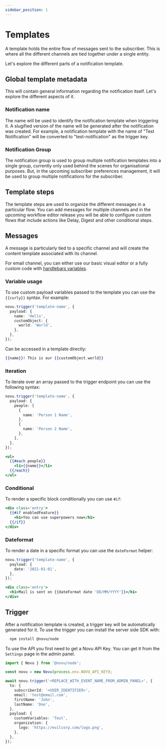 ```yaml
---
sidebar_position: 1
---
```


# Templates

A template holds the entire flow of messages sent to the subscriber. This is where all the different channels are tied together under a single entity.

Let's explore the different parts of a notification template.

## Global template metadata

This will contain general information regarding the notification itself. Let's explore the different aspects of it.

### Notification name

The name will be used to identify the notification template when triggering it. A slugified version of the name will be generated after the notification was created. For example, a notification template with the name of "Test Notification" will be converted to "test-notification" as the trigger key.

### Notification Group

The notification group is used to group multiple notification templates into a single group, currently only used behind the scenes for organisational purposes. But, in the upcoming subscriber preferences management, it will be used to group multiple notifications for the subscriber.

## Template steps

The template steps are used to organize the different messages in a particular flow. You can add messages for multiple channels and in the upcoming workflow editor release you will be able to configure custom flows that include actions like Delay, Digest and other conditional steps.

## Messages

A message is particularly tied to a specific channel and will create the content template associated with its channel.

For email channel, you can either use our basic visual editor or a fully custom code with [handlebars variables](https://handlebarsjs.com/guide/).

### Variable usage

To use custom payload variables passed to the template you can use the `{{curly}}` syntax. For example:

```typescript
novu.trigger('template-name', {
  payload: {
    name: 'Hello',
    customObject: {
      world: 'World',
    },
  },
});
```

Can be accessed in a template directly:

```handlebars
{{name}}! This is our {{customObject.world}}
```

### Iteration

To iterate over an array passed to the trigger endpoint you can use the following syntax:

```typescript
novu.trigger('template-name', {
  payload: {
    people: [
      {
        name: 'Person 1 Name',
      },
      {
        name: 'Person 2 Name',
      },
    ],
  },
});
```

```handlebars
<ul>
  {{#each people}}
    <li>{{name}}</li>
  {{/each}}
</ul>
```

### Conditional

To render a specific block conditionally you can use `#if`:

```handlebars
<div class='entry'>
  {{#if enabledFeature}}
    <h1>You can use superpowers now</h1>
  {{/if}}
</div>
```

### Dateformat

To render a date in a specific format you can use the `dateFormat` helper:

```typescript
novu.trigger('template-name', {
  payload: {
    date: '2021-01-01',
  },
});
```

```handlebars
<div class='entry'>
  <h1>Mail is sent on {{dateFormat date 'DD/MM/YYYY'}}</h1>
</div>
```

## Trigger

After a notification template is created, a trigger key will be automatically generated for it. To use the trigger you can install the server side SDK with:

```bash
  npm install @novu/node
```

To use the API you first need to get a Novu API Key. You can get it from the `Settings` page in the admin panel.

```typescript
import { Novu } from '@novu/node';

const novu = new Novu(process.env.NOVU_API_KEY);

await novu.trigger('<REPLACE_WITH_EVENT_NAME_FROM_ADMIN_PANEL>', {
  to: {
    subscriberId: '<USER_IDENTIFIER>',
    email: 'test@email.com',
    firstName: 'John',
    lastName: 'Doe',
  },
  payload: {
    customVariables: 'Test',
    organization: {
      logo: 'https://evilcorp.com/logo.png',
    },
  },
});
```
